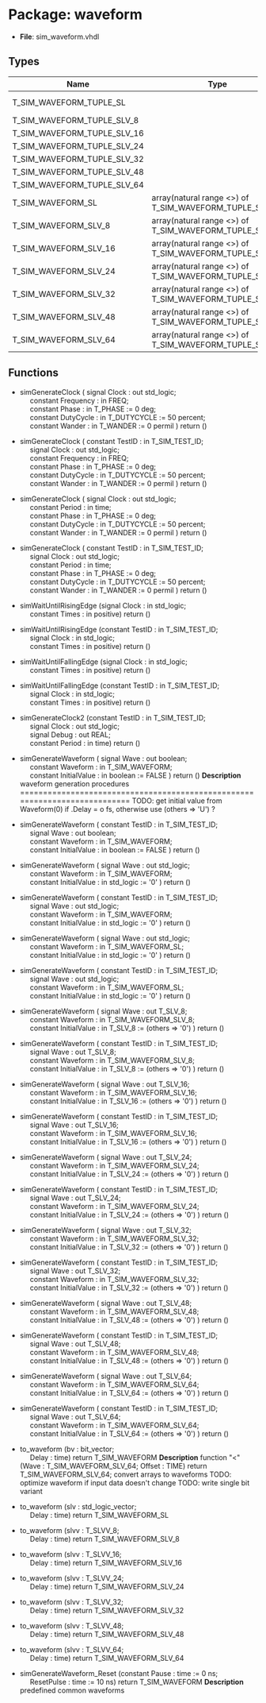 # Package: waveform

- **File**: sim_waveform.vhdl
## Types

| Name                        | Type                                                    | Description                                                                                         |
| --------------------------- | ------------------------------------------------------- | --------------------------------------------------------------------------------------------------- |
| T_SIM_WAVEFORM_TUPLE_SL     |                                                         |  waveform description  ===========================================================================  |
| T_SIM_WAVEFORM_TUPLE_SLV_8  |                                                         |                                                                                                     |
| T_SIM_WAVEFORM_TUPLE_SLV_16 |                                                         |                                                                                                     |
| T_SIM_WAVEFORM_TUPLE_SLV_24 |                                                         |                                                                                                     |
| T_SIM_WAVEFORM_TUPLE_SLV_32 |                                                         |                                                                                                     |
| T_SIM_WAVEFORM_TUPLE_SLV_48 |                                                         |                                                                                                     |
| T_SIM_WAVEFORM_TUPLE_SLV_64 |                                                         |                                                                                                     |
| T_SIM_WAVEFORM_SL           | array(natural range <>) of T_SIM_WAVEFORM_TUPLE_SL      |  use predefined physical type TIME here                                                             |
| T_SIM_WAVEFORM_SLV_8        | array(natural range <>) of T_SIM_WAVEFORM_TUPLE_SLV_8   |                                                                                                     |
| T_SIM_WAVEFORM_SLV_16       | array(natural range <>) of T_SIM_WAVEFORM_TUPLE_SLV_16  |                                                                                                     |
| T_SIM_WAVEFORM_SLV_24       | array(natural range <>) of T_SIM_WAVEFORM_TUPLE_SLV_24  |                                                                                                     |
| T_SIM_WAVEFORM_SLV_32       | array(natural range <>) of T_SIM_WAVEFORM_TUPLE_SLV_32  |                                                                                                     |
| T_SIM_WAVEFORM_SLV_48       | array(natural range <>) of T_SIM_WAVEFORM_TUPLE_SLV_48  |                                                                                                     |
| T_SIM_WAVEFORM_SLV_64       | array(natural range <>) of T_SIM_WAVEFORM_TUPLE_SLV_64  |                                                                                                     |
## Functions
- simGenerateClock <font id="function_arguments">( signal	 Clock			: out	std_logic;<br><span style="padding-left:20px"> constant Frequency	: in	FREQ;<br><span style="padding-left:20px"> constant Phase			: in	T_PHASE			:=	0 deg;<br><span style="padding-left:20px"> constant DutyCycle	: in	T_DUTYCYCLE	:= 50 percent;<br><span style="padding-left:20px"> constant Wander			: in	T_WANDER		:=	0 permil ) </font> <font id="function_return">return ()</font>
- simGenerateClock <font id="function_arguments">( constant TestID			: in	T_SIM_TEST_ID;<br><span style="padding-left:20px"> signal	 Clock			: out	std_logic;<br><span style="padding-left:20px"> constant Frequency	: in	FREQ;<br><span style="padding-left:20px"> constant Phase			: in	T_PHASE			:=	0 deg;<br><span style="padding-left:20px"> constant DutyCycle	: in	T_DUTYCYCLE	:= 50 percent;<br><span style="padding-left:20px"> constant Wander			: in	T_WANDER		:=	0 permil ) </font> <font id="function_return">return ()</font>
- simGenerateClock <font id="function_arguments">( signal	 Clock			: out	std_logic;<br><span style="padding-left:20px"> constant Period			: in	time;<br><span style="padding-left:20px"> constant Phase			: in	T_PHASE			:=	0 deg;<br><span style="padding-left:20px"> constant DutyCycle	: in	T_DUTYCYCLE	:= 50 percent;<br><span style="padding-left:20px"> constant Wander			: in	T_WANDER		:=	0 permil ) </font> <font id="function_return">return ()</font>
- simGenerateClock <font id="function_arguments">( constant TestID			: in	T_SIM_TEST_ID;<br><span style="padding-left:20px"> signal	 Clock			: out	std_logic;<br><span style="padding-left:20px"> constant Period			: in	time;<br><span style="padding-left:20px"> constant Phase			: in	T_PHASE			:=	0 deg;<br><span style="padding-left:20px"> constant DutyCycle	: in	T_DUTYCYCLE	:= 50 percent;<br><span style="padding-left:20px"> constant Wander			: in	T_WANDER		:=	0 permil ) </font> <font id="function_return">return ()</font>
- simWaitUntilRisingEdge <font id="function_arguments">(signal Clock : in std_logic;<br><span style="padding-left:20px"> constant Times : in positive) </font> <font id="function_return">return ()</font>
- simWaitUntilRisingEdge <font id="function_arguments">(constant TestID : in T_SIM_TEST_ID;<br><span style="padding-left:20px"> signal Clock : in std_logic;<br><span style="padding-left:20px"> constant Times : in positive) </font> <font id="function_return">return ()</font>
- simWaitUntilFallingEdge <font id="function_arguments">(signal Clock : in std_logic;<br><span style="padding-left:20px"> constant Times : in positive) </font> <font id="function_return">return ()</font>
- simWaitUntilFallingEdge <font id="function_arguments">(constant TestID : in T_SIM_TEST_ID;<br><span style="padding-left:20px"> signal Clock : in std_logic;<br><span style="padding-left:20px"> constant Times : in positive) </font> <font id="function_return">return ()</font>
- simGenerateClock2 <font id="function_arguments">(constant TestID : in T_SIM_TEST_ID;<br><span style="padding-left:20px"> signal Clock : out std_logic;<br><span style="padding-left:20px"> signal Debug : out REAL;<br><span style="padding-left:20px"> constant Period : in time) </font> <font id="function_return">return ()</font>
- simGenerateWaveform <font id="function_arguments">( signal	 Wave					: out	boolean;<br><span style="padding-left:20px"> constant Waveform			: in	T_SIM_WAVEFORM;<br><span style="padding-left:20px"> constant InitialValue	: in	boolean					:= FALSE ) </font> <font id="function_return">return ()</font>
**Description**
 waveform generation procedures
 ===========================================================================
 TODO: get initial value from Waveform(0) if .Delay = o fs, otherwise use (others => 'U') ?

- simGenerateWaveform <font id="function_arguments">( constant TestID				: in	T_SIM_TEST_ID;<br><span style="padding-left:20px"> signal	 Wave					: out	boolean;<br><span style="padding-left:20px"> constant Waveform			: in	T_SIM_WAVEFORM;<br><span style="padding-left:20px"> constant InitialValue	: in	boolean					:= FALSE ) </font> <font id="function_return">return ()</font>
- simGenerateWaveform <font id="function_arguments">( signal	 Wave					: out	std_logic;<br><span style="padding-left:20px"> constant Waveform			: in	T_SIM_WAVEFORM;<br><span style="padding-left:20px"> constant InitialValue	: in	std_logic				:= '0' ) </font> <font id="function_return">return ()</font>
- simGenerateWaveform <font id="function_arguments">( constant TestID				: in	T_SIM_TEST_ID;<br><span style="padding-left:20px"> signal	 Wave					: out	std_logic;<br><span style="padding-left:20px"> constant Waveform			: in	T_SIM_WAVEFORM;<br><span style="padding-left:20px"> constant InitialValue	: in	std_logic				:= '0' ) </font> <font id="function_return">return ()</font>
- simGenerateWaveform <font id="function_arguments">( signal	 Wave					: out	std_logic;<br><span style="padding-left:20px"> constant Waveform			: in	T_SIM_WAVEFORM_SL;<br><span style="padding-left:20px"> constant InitialValue	: in	std_logic				:= '0' ) </font> <font id="function_return">return ()</font>
- simGenerateWaveform <font id="function_arguments">( constant TestID				: in	T_SIM_TEST_ID;<br><span style="padding-left:20px"> signal	 Wave					: out	std_logic;<br><span style="padding-left:20px"> constant Waveform			: in	T_SIM_WAVEFORM_SL;<br><span style="padding-left:20px"> constant InitialValue	: in	std_logic				:= '0' ) </font> <font id="function_return">return ()</font>
- simGenerateWaveform <font id="function_arguments">( signal	 Wave					: out	T_SLV_8;<br><span style="padding-left:20px"> constant Waveform			: in	T_SIM_WAVEFORM_SLV_8;<br><span style="padding-left:20px"> constant InitialValue	: in	T_SLV_8					:= (others => '0') ) </font> <font id="function_return">return ()</font>
- simGenerateWaveform <font id="function_arguments">( constant TestID				: in	T_SIM_TEST_ID;<br><span style="padding-left:20px"> signal	 Wave					: out	T_SLV_8;<br><span style="padding-left:20px"> constant Waveform			: in	T_SIM_WAVEFORM_SLV_8;<br><span style="padding-left:20px"> constant InitialValue	: in	T_SLV_8					:= (others => '0') ) </font> <font id="function_return">return ()</font>
- simGenerateWaveform <font id="function_arguments">( signal	 Wave					: out	T_SLV_16;<br><span style="padding-left:20px"> constant Waveform			: in	T_SIM_WAVEFORM_SLV_16;<br><span style="padding-left:20px"> constant InitialValue	: in	T_SLV_16				:= (others => '0') ) </font> <font id="function_return">return ()</font>
- simGenerateWaveform <font id="function_arguments">( constant TestID				: in	T_SIM_TEST_ID;<br><span style="padding-left:20px"> signal	 Wave					: out	T_SLV_16;<br><span style="padding-left:20px"> constant Waveform			: in	T_SIM_WAVEFORM_SLV_16;<br><span style="padding-left:20px"> constant InitialValue	: in	T_SLV_16				:= (others => '0') ) </font> <font id="function_return">return ()</font>
- simGenerateWaveform <font id="function_arguments">( signal	 Wave					: out	T_SLV_24;<br><span style="padding-left:20px"> constant Waveform			: in	T_SIM_WAVEFORM_SLV_24;<br><span style="padding-left:20px"> constant InitialValue	: in	T_SLV_24				:= (others => '0') ) </font> <font id="function_return">return ()</font>
- simGenerateWaveform <font id="function_arguments">( constant TestID				: in	T_SIM_TEST_ID;<br><span style="padding-left:20px"> signal	 Wave					: out	T_SLV_24;<br><span style="padding-left:20px"> constant Waveform			: in	T_SIM_WAVEFORM_SLV_24;<br><span style="padding-left:20px"> constant InitialValue	: in	T_SLV_24				:= (others => '0') ) </font> <font id="function_return">return ()</font>
- simGenerateWaveform <font id="function_arguments">( signal	 Wave					: out	T_SLV_32;<br><span style="padding-left:20px"> constant Waveform			: in	T_SIM_WAVEFORM_SLV_32;<br><span style="padding-left:20px"> constant InitialValue	: in	T_SLV_32				:= (others => '0') ) </font> <font id="function_return">return ()</font>
- simGenerateWaveform <font id="function_arguments">( constant TestID				: in	T_SIM_TEST_ID;<br><span style="padding-left:20px"> signal	 Wave					: out	T_SLV_32;<br><span style="padding-left:20px"> constant Waveform			: in	T_SIM_WAVEFORM_SLV_32;<br><span style="padding-left:20px"> constant InitialValue	: in	T_SLV_32				:= (others => '0') ) </font> <font id="function_return">return ()</font>
- simGenerateWaveform <font id="function_arguments">( signal	 Wave					: out	T_SLV_48;<br><span style="padding-left:20px"> constant Waveform			: in	T_SIM_WAVEFORM_SLV_48;<br><span style="padding-left:20px"> constant InitialValue	: in	T_SLV_48				:= (others => '0') ) </font> <font id="function_return">return ()</font>
- simGenerateWaveform <font id="function_arguments">( constant TestID				: in	T_SIM_TEST_ID;<br><span style="padding-left:20px"> signal	 Wave					: out	T_SLV_48;<br><span style="padding-left:20px"> constant Waveform			: in	T_SIM_WAVEFORM_SLV_48;<br><span style="padding-left:20px"> constant InitialValue	: in	T_SLV_48				:= (others => '0') ) </font> <font id="function_return">return ()</font>
- simGenerateWaveform <font id="function_arguments">( signal	 Wave					: out	T_SLV_64;<br><span style="padding-left:20px"> constant Waveform			: in	T_SIM_WAVEFORM_SLV_64;<br><span style="padding-left:20px"> constant InitialValue	: in	T_SLV_64				:= (others => '0') ) </font> <font id="function_return">return ()</font>
- simGenerateWaveform <font id="function_arguments">( constant TestID				: in	T_SIM_TEST_ID;<br><span style="padding-left:20px"> signal	 Wave					: out	T_SLV_64;<br><span style="padding-left:20px"> constant Waveform			: in	T_SIM_WAVEFORM_SLV_64;<br><span style="padding-left:20px"> constant InitialValue	: in	T_SLV_64				:= (others => '0') ) </font> <font id="function_return">return ()</font>
- to_waveform <font id="function_arguments">(bv : bit_vector;<br><span style="padding-left:20px"> Delay : time) </font> <font id="function_return">return T_SIM_WAVEFORM </font>
**Description**
 function "<" (Wave : T_SIM_WAVEFORM_SLV_64; Offset : TIME) return T_SIM_WAVEFORM_SLV_64;
 convert arrays to waveforms
 TODO: optimize waveform if input data doesn't change
 TODO: write single bit variant

- to_waveform <font id="function_arguments">(slv : std_logic_vector;<br><span style="padding-left:20px"> Delay : time) </font> <font id="function_return">return T_SIM_WAVEFORM_SL </font>
- to_waveform <font id="function_arguments">(slvv : T_SLVV_8;<br><span style="padding-left:20px"> Delay : time) </font> <font id="function_return">return T_SIM_WAVEFORM_SLV_8 </font>
- to_waveform <font id="function_arguments">(slvv : T_SLVV_16;<br><span style="padding-left:20px"> Delay : time) </font> <font id="function_return">return T_SIM_WAVEFORM_SLV_16 </font>
- to_waveform <font id="function_arguments">(slvv : T_SLVV_24;<br><span style="padding-left:20px"> Delay : time) </font> <font id="function_return">return T_SIM_WAVEFORM_SLV_24 </font>
- to_waveform <font id="function_arguments">(slvv : T_SLVV_32;<br><span style="padding-left:20px"> Delay : time) </font> <font id="function_return">return T_SIM_WAVEFORM_SLV_32 </font>
- to_waveform <font id="function_arguments">(slvv : T_SLVV_48;<br><span style="padding-left:20px"> Delay : time) </font> <font id="function_return">return T_SIM_WAVEFORM_SLV_48 </font>
- to_waveform <font id="function_arguments">(slvv : T_SLVV_64;<br><span style="padding-left:20px"> Delay : time) </font> <font id="function_return">return T_SIM_WAVEFORM_SLV_64 </font>
- simGenerateWaveform_Reset <font id="function_arguments">(constant Pause : time := 0 ns;<br><span style="padding-left:20px"> ResetPulse : time := 10 ns) </font> <font id="function_return">return T_SIM_WAVEFORM </font>
**Description**
 predefined common waveforms

